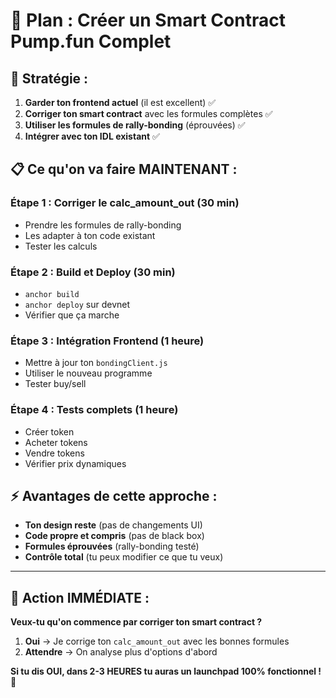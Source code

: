# 🚀 Plan : Créer un Smart Contract Pump.fun Complet

## 🎯 **Stratégie :**
1. **Garder ton frontend actuel** (il est excellent) ✅
2. **Corriger ton smart contract** avec les formules complètes ✅
3. **Utiliser les formules de rally-bonding** (éprouvées) ✅
4. **Intégrer avec ton IDL existant** ✅

## 📋 **Ce qu'on va faire MAINTENANT :**

### **Étape 1 : Corriger le calc_amount_out** (30 min)
- Prendre les formules de rally-bonding
- Les adapter à ton code existant
- Tester les calculs

### **Étape 2 : Build et Deploy** (30 min) 
- `anchor build`
- `anchor deploy` sur devnet
- Vérifier que ça marche

### **Étape 3 : Intégration Frontend** (1 heure)
- Mettre à jour ton `bondingClient.js` 
- Utiliser le nouveau programme
- Tester buy/sell

### **Étape 4 : Tests complets** (1 heure)
- Créer token
- Acheter tokens  
- Vendre tokens
- Vérifier prix dynamiques

## ⚡ **Avantages de cette approche :**
- **Ton design reste** (pas de changements UI)
- **Code propre et compris** (pas de black box)
- **Formules éprouvées** (rally-bonding testé)
- **Contrôle total** (tu peux modifier ce que tu veux)

---

## 🔧 **Action IMMÉDIATE :**

**Veux-tu qu'on commence par corriger ton smart contract ?**

1. **Oui** → Je corrige ton `calc_amount_out` avec les bonnes formules
2. **Attendre** → On analyse plus d'options d'abord

**Si tu dis OUI, dans 2-3 HEURES tu auras un launchpad 100% fonctionnel !** 🚀